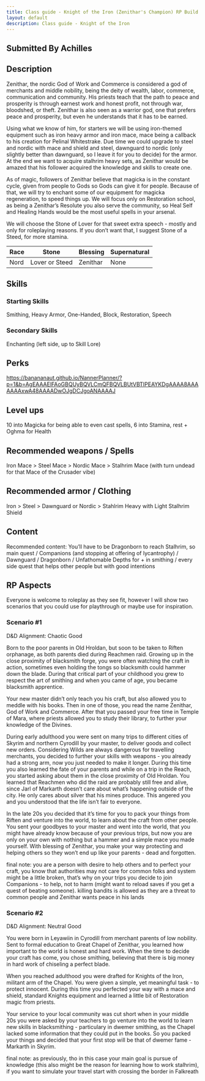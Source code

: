 ```yaml
---
title: Class guide - Knight of the Iron (Zenithar's Champion) RP Build
layout: default
description: Class guide - Knight of the Iron
---
```


## Submitted By Achilles 

## Description

Zenithar, the nordic God of Work and Commerce is considered a god of merchants and middle nobility, being the deity of wealth, labor, commerce, communication and community. His priests teach that the path to peace and prosperity is through earnest work and honest profit, not through war, bloodshed, or theft. Zenithar is also seen as a warrior god, one that prefers peace and prosperity, but even he understands that it has to be earned.

Using what we know of him, for starters we will be using iron-themed equipment such as iron heavy armor and iron mace, mace being a callback to his creation for Pelinal Whitestrake. Due time we could upgrade to steel and nordic with mace and shield and steel, dawnguard to nordic (only slightly better than dawnguard, so I leave it for you to decide) for the armor. At the end we want to acquire stalhrim heavy sets, as Zenithar would be amazed that his follower acquired the knowledge and skills to create one.

As of magic, followers of Zenithar believe that magicka is in the constant cycle, given from people to Gods so Gods can give it for people. Because of that, we will try to enchant some of our equipment for magicka regeneration, to speed things up. We will focus only on Restoration school, as being a Zenithar’s Resolute you also serve the community, so Heal Self and Healing Hands would be the most useful spells in your arsenal.

We will choose the Stone of Lover for that sweet extra speech - mostly and only for roleplaying reasons. If you don’t want that, I suggest Stone of a Steed, for more stamina.


Race | Stone | Blessing | Supernatural
|--|--|--|--|
Nord |Lover or Steed| Zenithar | None

## Skills

### Starting Skills
Smithing, Heavy Armor, One-Handed, Block, Restoration, Speech


### Secondary Skills
Enchanting (left side, up to Skill Lore)

## Perks
<https://banananaut.github.io/NannerPlanner/?p=1&b=AgEAAAElFAoGBQUyBQVLCmQFBQVLBUtVBTIPEAYKDgAAAA8AAAAAAAxwA48AAAADwOJgDCJgoANAAAAJ>

## Level ups

10 into Magicka for being able to even cast spells, 6 into Stamina, rest + Oghma for Health

## Recommended weapons / Spells

Iron Mace > Steel Mace > Nordic Mace > Stalhrim Mace (with turn undead for that Mace of the Crusader vibe)

## Recommended armor / Clothing

Iron > Steel > Dawnguard or Nordic > Stahlrim Heavy with Light Stalhrim Shield


## Content 

Recommended content: You’ll have to be Dragonborn to reach Stalhrim, so main quest / Companions (and stopping at offering of lycantrophy) / Dawnguard / Dragonborn / Unfathomable Depths for + in smithing / every side quest that helps other people but with good intentions

## RP Aspects

Everyone is welcome to roleplay as they see fit, however I will show two scenarios that you could use for playthrough or maybe use for inspiration.

### Scenario #1

D&D Alignment: Chaotic Good

Born to the poor parents in Old Hroldan, but soon to be taken to Riften orphanage, as both parents died during Reachmen raid. Growing up in the close proximity of blacksmith forge, you were often watching the craft in action, sometimes even holding the tongs so blacksmith could hammer down the blade. During that critical part of your childhood you grew to respect the art of smithing and when you came of age, you became blacksmith apprentice.

Your new master didn’t only teach you his craft, but also allowed you to meddle with his books. Then in one of those, you read the name Zenithar, God of Work and Commerce. After that you passed your free time in Temple of Mara, where priests allowed you to study their library, to further your knowledge of the Divines.

During early adulthood you were sent on many trips to different cities of Skyrim and northern Cyrodill by your master, to deliver goods and collect new orders. Considering Wilds are always dangerous for travelling merchants, you decided to further your skills with weapons - you already had a strong arm, now you just needed to make it longer. During this time you also learned the fate of your parents and while on a trip in the Reach, you started asking about them in the close proximity of Old Hroldan. You learned that Reachmen who did the raid are probably still free and alive, since Jarl of Markarth doesn’t care about what’s happening outside of the city. He only cares about silver that his mines produce. This angered you and you understood that the life isn’t fair to everyone.

In the late 20s you decided that it’s time for you to pack your things from Riften and venture into the world, to learn about the craft from other people. You sent your goodbyes to your master and went into the world, that you might have already know because of your previous trips, but now you are only on your own with nothing but a hammer and a simple mace you made yourself. With blessing of Zenithar, you make your way protecting and helping others so they won’t end up like your parents - dead and forgotten.

final note: you are a person with desire to help others and to perfect your craft, you know that authorities may not care for common folks and system might be a little broken, that’s why on your trips you decide to join Companions - to help, not to harm (might want to reload saves if you get a quest of beating someone). killing bandits is allowed as they are a threat to common people and Zenithar wants peace in his lands

### Scenario #2

D&D Alignment: Neutral Good

You were born in Leyawiin in Cyrodill from merchant parents of low nobility. Sent to formal education to Great Chapel of Zenithar, you learned how important to the world is honest and hard work. When the time to decide your craft has come, you chose smithing, believing that there is big money in hard work of chiseling a perfect blade. 

When you reached adulthood you were drafted for Knights of the Iron, militant arm of the Chapel. You were given a simple, yet meaningful task - to protect innocent. During this time you perfected your way with a mace and shield, standard Knights equipment and learned a little bit of Restoration magic from priests.

Your service to your local community was cut short when in your middle 20s you were asked by your teachers to go venture into the world to learn new skills in blacksmithing - particulary in dwemer smithing, as the Chapel lacked some information that they could put in the books.
So you packed your things and decided that your first stop will be that of dwemer fame - Markarth in Skyrim.

final note: as previously, tho in this case your main goal is pursue of knowledge (this also might be the reason for learning how to work stalhrim), if you want to simulate your travel start with crossing the border in Falkreath

